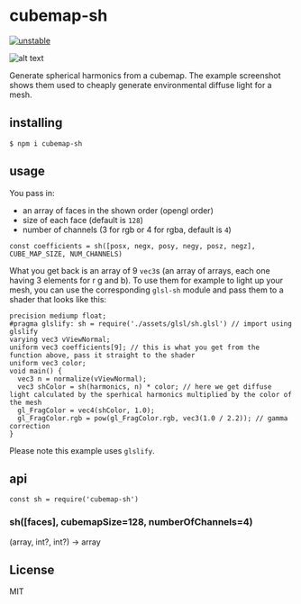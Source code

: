 # cubemap-sh

[![unstable](http://badges.github.io/stability-badges/dist/unstable.svg)](http://github.com/badges/stability-badges)

![alt text](https://github.com/nicknikolov/cubemap-sh/example/snowden.jpg "Snowden")

Generate spherical harmonics from a cubemap. The example screenshot shows them used to cheaply generate environmental diffuse light for a mesh.

## installing
`$ npm i cubemap-sh`

## usage
You pass in:
- an array of faces in the shown order (opengl order)
- size of each face (default is `128`)
- number of channels (3 for rgb or 4 for rgba, default is `4`)
```
const coefficients = sh([posx, negx, posy, negy, posz, negz], CUBE_MAP_SIZE, NUM_CHANNELS)
```
What you get back is an array of 9 `vec3`s (an array of arrays, each one having 3 elements for r g and b).
To use them for example to light up your mesh, you can use the corresponding `glsl-sh` module and pass them to a shader
that looks like this:
```
precision mediump float;
#pragma glslify: sh = require('./assets/glsl/sh.glsl') // import using glslify
varying vec3 vViewNormal;
uniform vec3 coefficients[9]; // this is what you get from the function above, pass it straight to the shader
uniform vec3 color;
void main() {
  vec3 n = normalize(vViewNormal);
  vec3 shColor = sh(harmonics, n) * color; // here we get diffuse light calculated by the sperhical harmonics multiplied by the color of the mesh
  gl_FragColor = vec4(shColor, 1.0);
  gl_FragColor.rgb = pow(gl_FragColor.rgb, vec3(1.0 / 2.2)); // gamma correction
}
```
Please note this example uses `glslify`.

## api
`const sh = require('cubemap-sh')`
### sh([faces], cubemapSize=128, numberOfChannels=4)
(array, int?, int?) -> array

## License
MIT
